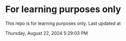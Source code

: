 # For learning purposes only
This repo is for learning purposes only.
Last updated at

Thursday, August 22, 2024 5:29:03 PM

